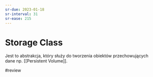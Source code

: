 ```yaml
---
sr-due: 2023-01-18
sr-interval: 31
sr-ease: 215
---
```


# Storage Class

Jest to abstrakcja, który służy do tworzenia obiektów przechowujących dane np. [[Persistent Volume]].

#review 